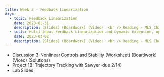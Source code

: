 ```yaml
---
title: Week 3 - Feedback Linearization
days:
  - topic: Feedback Linearization
    date: 2023-01-31
    description: (Slides) (Boardwork) (Video)  <br /> Reading - MLS Chapter 5
  - topic: Multi-Input Feedback Linearization and Dynamic Extension, Application to Planar Quadrotors
    date: 2023-02-02
    description: (Slides) (Boardwork) (Video)  <br /> Reading - MLS Chapter 7
---
```


- Discussion 3: Nonlinear Controls and Stability (Worksheet) (Boardwork) (Video) (Solutions)
- Project 1B: Trajectory Tracking with Sawyer (due 2/14)
- Lab Slides

<a id="Week4"></a>